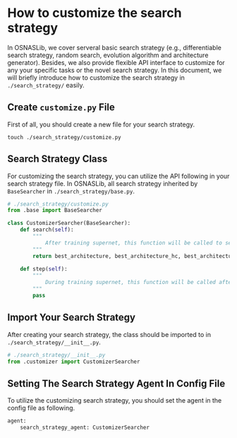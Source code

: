 # How to customize the search strategy
In OSNASLib, we cover serveral basic search strategy (e.g., differentiable search strategy, random search, evolution algorithm and architecture generator). Besides, we also provide flexible API interface to customize for any your specific tasks or the novel search strategy. In this document, we will briefly introduce how to customize the search strategy in `./search_strategy/` easily.


## Create `customize.py` File
First of all, you should create a new file for your search strategy.
```
touch ./search_strategy/customize.py
```

## Search Strategy Class
For customizing the search strategy, you can utilize the API following in your search strategy file.
In OSNASLib, all search strategy inherited by `BaseSearcher` in `./search_strategy/base.py`.

```python
# ./search_strategy/customize.py
from .base import BaseSearcher

class CustomizerSearcher(BaseSearcher):
    def search(self):
        """
            After training supernet, this function will be called to search the best neural architecture.
        """
        return best_architecture, best_architecture_hc, best_architecture_top1
    
    def step(self):
        """
            During training supernet, this function will be called after each supernet training iteration.
        """
        pass
```


## Import Your Search Strategy
After creating your search strategy, the class should be imported to in `./search_strategy/__init__.py`.


```python
# ./search_strategy/__init__.py
from .customizer import CustomizerSearcher
```

## Setting The Search Strategy Agent In Config File
To utilize the customizing search strategy, you should set the agent in the config file as following.

```python
agent:
    search_strategy_agent: CustomizerSearcher
```
